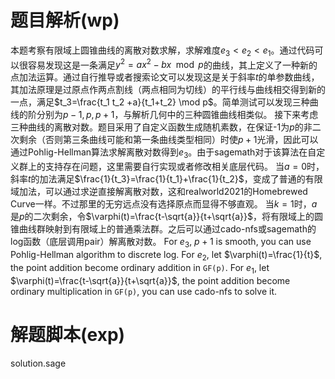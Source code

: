# 题目解析(wp)
本题考察有限域上圆锥曲线的离散对数求解，求解难度$e_3 < e_2 < e_1$。通过代码可以很容易发现这是一条满足$y^2=a x^2 - b x \mod p$的曲线，其上定义了一种新的点加法运算。通过自行推导或者搜索论文可以发现这是关于斜率$t$的单参数曲线，其加法原理是过原点作两点割线（两点相同为切线）的平行线与曲线相交得到新的一点，满足$t_3=\frac{t_1 t_2 +a}{t_1+t_2} \mod p$。简单测试可以发现三种曲线的阶分别为$p-1,p,p+1$，与解析几何中的三种圆锥曲线相类似。
接下来考虑三种曲线的离散对数。题目采用了自定义函数生成随机素数，在保证-1为$p$的非二次剩余（否则第三条曲线可能和第一条曲线类型相同）时使$p+1$光滑，因此可以通过Pohlig-Hellman算法求解离散对数得到$e_3$。由于sagemath对于该算法在自定义群上的支持存在问题，这里需要自行实现或者修改相关底层代码。
当$a=0$时，斜率$t$的加法满足$\frac{1}{t_3}=\frac{1}{t_1}+\frac{1}{t_2}$，变成了普通的有限域加法，可以通过求逆直接解离散对数，这和realworld2021的Homebrewed Curve一样。不过那里的无穷远点没有选择原点而显得不够直观。
当$k=1$时，$a$是$p$的二次剩余，令$\varphi(t)=\frac{t-\sqrt{a}}{t+\sqrt{a}}$，将有限域上的圆锥曲线群映射到有限域上的普通乘法群。之后可以通过cado-nfs或sagemath的log函数（底层调用pair）解离散对数。
For $e_3$, $p+1$ is smooth, you can use Pohlig-Hellman algorithm to discrete log. For $e_2$, let $\varphi(t)=\frac{1}{t}$, the point addition become ordinary addition in `GF(p)`. For $e_1$, let $\varphi(t)=\frac{t-\sqrt{a}}{t+\sqrt{a}}$, the point addition become ordinary multiplication in `GF(p)`, you can use cado-nfs to solve it.

# 解题脚本(exp)
solution.sage